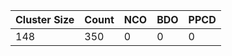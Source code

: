 | Cluster Size | Count | NCO | BDO | PPCD |
|--------------|-------|-----|-----|-----|
| 148 | 350 | 0 | 0 | 0 |
